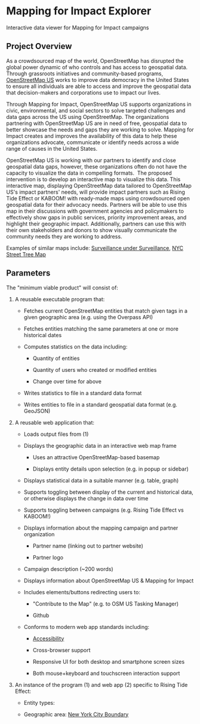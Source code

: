 # Mapping for Impact Explorer
Interactive data viewer for Mapping for Impact campaigns

Project Overview
----------------

As a crowdsourced map of the world, OpenStreetMap has disrupted the global power dynamic of who controls and has access to geospatial data. Through grassroots initiatives and community-based programs, [OpenStreetMap US](https://openstreetmap.us/) works to improve data democracy in the United States to ensure all individuals are able to access and improve the geospatial data that decision-makers and corporations use to impact our lives.

Through Mapping for Impact, OpenStreetMap US supports organizations in civic, environmental, and social sectors to solve targeted challenges and data gaps across the US using OpenStreetMap. The organizations partnering with OpenStreetMap US are in need of free, geospatial data to better showcase the needs and gaps they are working to solve. Mapping for Impact creates and improves the availability of this data to help these organizations advocate, communicate or identify needs across a wide range of causes in the United States.

OpenStreetMap US is working with our partners to identify and close geospatial data gaps, however, these organizations often do not have the capacity to visualize the data in compelling formats.  The proposed intervention is to develop an interactive map to visualize this data. This interactive map, displaying OpenStreetMap data tailored to OpenStreetMap US's impact partners' needs, will provide impact partners such as Rising Tide Effect or KABOOM! with ready-made maps using crowdsourced open geospatial data for their advocacy needs. Partners will be able to use this map in their discussions with government agencies and policymakers to effectively show gaps in public services, priority improvement areas, and highlight their geographic impact. Additionally, partners can use this with their own stakeholders and donors to show visually communicate the community needs they are working to address.

Examples of similar maps include: [Surveillance under Surveillance](https://sunders.uber.space/en/?lat=40.73177921&lon=-73.76272202&zoom=12), [NYC Street Tree Map](https://tree-map.nycgovparks.org/)

Parameters
----------

The "minimum viable product" will consist of:

1.  A reusable executable program that:

    -   Fetches current OpenStreetMap entities that match given tags in a given geographic area (e.g. using the Overpass API)

    -   Fetches entities matching the same parameters at one or more historical dates

    -   Computes statistics on the data including:

        -   Quantity of entities

        -   Quantity of users who created or modified entities

        -   Change over time for above

    -   Writes statistics to file in a standard data format

    -   Writes entities to file in a standard geospatial data format (e.g. GeoJSON)

1.  A reusable web application that:

    -   Loads output files from (1)

    -   Displays the geographic data in an interactive web map frame

        -   Uses an attractive OpenStreetMap-based basemap 

        -   Displays entity details upon selection (e.g. in popup or sidebar)

    -   Displays statistical data in a suitable manner (e.g. table, graph)

    -   Supports toggling between display of the current and historical data, or otherwise displays the change in data over time

    -   Supports toggling between campaigns (e.g. Rising Tide Effect vs KABOOM!) 

    -   Displays information about the mapping campaign and partner organization

        -   Partner name (linking out to partner website)

        -   Partner logo

    -   Campaign description (~200 words)

    -   Displays information about OpenStreetMap US & Mapping for Impact

    -   Includes elements/buttons redirecting users to:
 
        -   "Contribute to the Map" (e.g. to OSM US Tasking Manager)

        -   Github 

    -   Conforms to modern web app standards including:

        -   [Accessibility](https://en.wikipedia.org/wiki/Web_accessibility)

        -   Cross-browser support

        -   Responsive UI for both desktop and smartphone screen sizes

        -   Both mouse+keyboard and touchscreen interaction support

1.  An instance of the program (1) and web app (2) specific to Rising Tide Effect:

    -   Entity types:

    -   Geographic area: [New York City Boundary](https://tasks-backend.openstreetmap.us/api/v2/projects/312/queries/aoi/?as_file=true)
